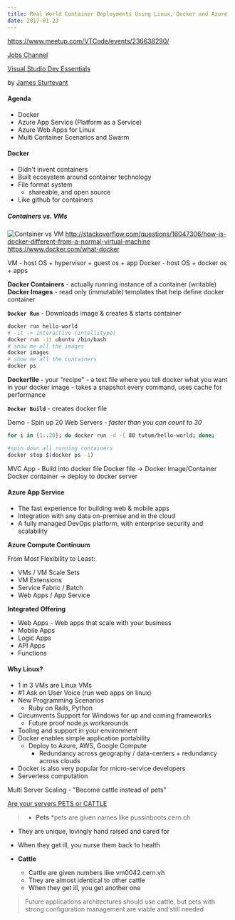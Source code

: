 ```yaml
---
title: Real World Container Deployments Using Linux, Docker and Azure
date: 2017-01-23
---
```



https://www.meetup.com/VTCode/events/236638290/

[Jobs Channel](https://btvdev.slack.com/messages/jobs/)

[Visual Studio Dev Essentials](https://www.visualstudio.com/dev-essentials/)

by [James Sturtevant](http://www.jamessturtevant.com/)

#### Agenda

* Docker
* Azure App Service (Platform as a Service)
* Azure Web Apps for Linux
* Multi Container Scenarios and Swarm

#### Docker

* Didn't invent containers
* Built ecosystem around container technology
* File format system
  * shareable, and open source
* Like github for containers


##### Containers vs. VMs

![Container vs VM](https://imgur.com/MJHfm1c.jpg)
http://stackoverflow.com/questions/16047306/how-is-docker-different-from-a-normal-virtual-machine
https://www.docker.com/what-docker

VM - host OS + hypervisor + guest os + app
Docker - host OS + docker os + apps

**Docker Containers** - actually running instance of a container (writable)
**Docker Images** - read only (immutable) templates that help define docker container


**`Docker Run`** - Downloads image & creates & starts container

```bash
docker run hello-world
# -it -> interactive (intellitype)
docker run -it ubuntu /bin/bash
# show me all the images
docker images
# show me all the containers
docker ps
```

**Dockerfile** - your "recipe" - a text file where you tell docker what you want in your docker image - takes a snapshot every command, uses cache for performance

**`Docker Build`** - creates docker file

Demo - Spin up 20 Web Servers - *faster than you can count to 30*

```bash
for i in {1..20}; do docker run -d -[ 80 tutum/hello-world; done;

#spin down all running containers
docker stop $(docker ps -1)
```

MVC App - Build into docker file
Docker file -> Docker Image/Container
Docker container -> deploy to docker server

#### Azure App Service

* The fast experience for building web & mobile apps
* Integration with any data on-premise and in the cloud
* A fully managed DevOps platform, with enterprise security and scalability


**Azure Compute Continuum**

From Most Flexibility to Least:

* VMs / VM Scale Sets
* VM Extensions
* Service Fabric / Batch
* Web Apps / App Service

**Integrated Offering**

* Web Apps - Web apps that scale with your business
* Mobile Apps
* Logic Apps
* API Apps
* Functions


#### Why Linux?

* 1 in 3 VMs are Linux VMs
* #1 Ask on User Voice (run web apps on linux)
* New Programming Scenarios
  * Ruby on Rails, Python
* Circumvents Support for Windows for up and coming frameworks
  * Future proof node.js workarounds
* Tooling and support in your environment
* Docker enables simple application portability
  * Deploy to Azure, AWS, Google Compute
    * Redundancy across geography / data-centers + redundancy across clouds
* Docker is also very popular for micro-service developers
* Serverless computation


Multi Server Scaling - "Become cattle instead of pets"

[Are your servers PETS or CATTLE](http://www.theregister.co.uk/2013/03/18/servers_pets_or_cattle_cern/)

> * **Pets**
 *pets are given names like pussinboots.cern.ch

* They are unique, lovingly hand raised and cared for
* When they get ill, you nurse them back to health

* **Cattle**
  * Cattle are given numbers like vm0042.cern.vh
  * They are almost identical to other cattle
  * When they get ill, you get another one

> Future applications architectures should use cattle, but pets with strong configuration management are viable and still needed

